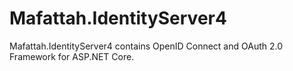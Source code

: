 # Mafattah.IdentityServer4

Mafattah.IdentityServer4 contains OpenID Connect and OAuth 2.0 Framework for ASP.NET Core.